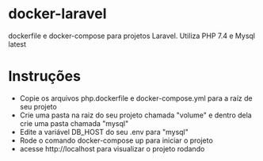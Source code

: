 # docker-laravel
dockerfile e docker-compose para projetos Laravel. Utiliza PHP 7.4 e Mysql latest

# Instruções

* Copie os arquivos php.dockerfile e docker-compose.yml para a raíz de seu projeto
* Crie uma pasta na raiz do seu projeto chamada "volume" e dentro dela crie uma pasta chamada "mysql"
* Edite a variável DB_HOST do seu .env para "mysql"
* Rode o comando docker-compose up para iniciar o projeto
* acesse http://localhost para visualizar o projeto rodando
